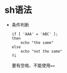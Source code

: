# sh语法
* 条件判断

  ```
  if [ 'AAA' = 'ABC' ];
  then
      echo "the same"
  else
      echo "not the same"
  fi
  ```

  要有空格、不能使用`==`
